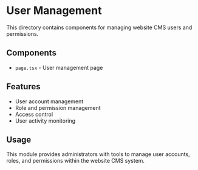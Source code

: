 # User Management

This directory contains components for managing website CMS users and permissions.

## Components

- `page.tsx` - User management page

## Features

- User account management
- Role and permission management
- Access control
- User activity monitoring

## Usage

This module provides administrators with tools to manage user accounts, roles, and permissions within the website CMS system.
